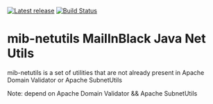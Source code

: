[![Latest release](https://img.shields.io/github/release/mailinblack/mib-netutils.svg)](https://github.com/mailinblack/mib-netutils/releases/latest)
[![Build Status](https://travis-ci.org/mailinblack/mib-netutils.svg?branch=master)](https://travis-ci.org/mailinblack/mib-netutils)

# mib-netutils MailInBlack Java Net Utils

mib-netutils is a set of utilities that are not already present in Apache Domain Validator or Apache SubnetUtils

Note: depend on Apache Domain Validator && Apache SubnetUtils